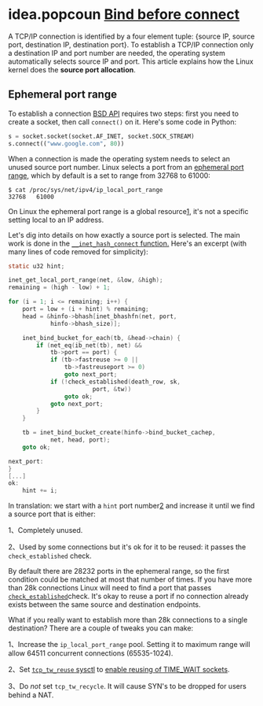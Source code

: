 # idea.popcoun [Bind before connect](https://idea.popcount.org/2014-04-03-bind-before-connect/)

A TCP/IP connection is identified by a four element tuple: {source IP, source port, destination IP, destination port}. To establish a TCP/IP connection only a destination IP and port number are needed, the operating system automatically selects source IP and port. This article explains how the Linux kernel does the **source port allocation**.

## Ephemeral port range

To establish a connection [BSD API](https://en.wikipedia.org/wiki/Berkeley_sockets) requires two steps: first you need to create a socket, then call `connect()` on it. Here's some code in Python:

```python
s = socket.socket(socket.AF_INET, socket.SOCK_STREAM)
s.connect(("www.google.com", 80))
```

When a connection is made the operating system needs to select an unused source port number. Linux selects a port from an [ephemeral port range](http://en.wikipedia.org/wiki/Ephemeral_port), which by default is a set to range from 32768 to 61000:

```SHELL
$ cat /proc/sys/net/ipv4/ip_local_port_range
32768   61000
```

On Linux the ephemeral port range is a global resource[1](https://idea.popcount.org/2014-04-03-bind-before-connect/#fn:1), it's not a specific setting local to an IP address.

Let's dig into details on how exactly a source port is selected. The main work is done in the [`__inet_hash_connect` function.](https://github.com/torvalds/linux/blob/1bbdceef1e535add893bf71d7b7ab102e4eb69eb/net/ipv4/inet_hashtables.c#L501) Here's an excerpt (with many lines of code removed for simplicity):

```C
static u32 hint;

inet_get_local_port_range(net, &low, &high);
remaining = (high - low) + 1;

for (i = 1; i <= remaining; i++) {
    port = low + (i + hint) % remaining;
    head = &hinfo->bhash[inet_bhashfn(net, port,
            hinfo->bhash_size)];

    inet_bind_bucket_for_each(tb, &head->chain) {
        if (net_eq(ib_net(tb), net) &&
            tb->port == port) {
            if (tb->fastreuse >= 0 ||
                tb->fastreuseport >= 0)
                goto next_port;
            if (!check_established(death_row, sk,
                        port, &tw))
                goto ok;
            goto next_port;
        }
    }

    tb = inet_bind_bucket_create(hinfo->bind_bucket_cachep,
            net, head, port);
    goto ok;

next_port:
}
[...]
ok:
    hint += i;
```

In translation: we start with a `hint` port number[2](https://idea.popcount.org/2014-04-03-bind-before-connect/#fn:2) and increase it until we find a source port that is either:

1、Completely unused.

2、Used by some connections but it's ok for it to be reused: it passes the `check_established` check.

By default there are 28232 ports in the ephemeral range, so the first condition could be matched at most that number of times. If you have more than 28k connections Linux will need to find a port that passes [`check_established`](https://github.com/torvalds/linux/blob/1bbdceef1e535add893bf71d7b7ab102e4eb69eb/net/ipv4/inet_hashtables.c#L344)check. It's okay to reuse a port if no connection already exists between the same source and destination endpoints.

What if you really want to establish more than 28k connections to a single destination? There are a couple of tweaks you can make:

1、Increase the `ip_local_port_range` pool. Setting it to maximum range will allow 64511 concurrent connections (65535-1024).

2、Set [`tcp_tw_reuse` sysctl](http://stackoverflow.com/a/12719362) to [enable reusing of TIME_WAIT sockets](https://github.com/torvalds/linux/blob/1bbdceef1e535add893bf71d7b7ab102e4eb69eb/net/ipv4/tcp_ipv4.c#L127).

3、Do *not* set `tcp_tw_recycle`. It will cause SYN's to be dropped for users behind a NAT.

